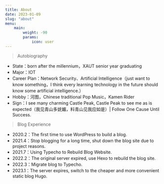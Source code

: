 ```yaml
---
title: About
date: 2023-01-09
slug: "about"
menu:
    main: 
        weight: -90
        params:
            icon: user
---
```


> Autobiography
- State：born after the millennium，XAUT senior year graduating
- Major：IOT
- Career Plan：Network Security、Artificial Intelligence（just want to know something，I think every learning technology in the future should know some artificial intelligence.）
- Hobby：河图，Chinese traditional Pop Music，Kamen Rider
- Sign：I see many charming Castle Peak, Castle Peak to see me as is expected（我见青山多妩媚，料青山见我应如是）| Follow One Cause Until Success.

> Blog Experience
- 2020.2：The first time to use WordPress to build a blog.
- 2021.4：Stop blogging for a long time, shut down the blog site due to project reasons.
- 2021.7：Using Typecho to Rebuild Blog Website.
- 2022.2：The original server expired, use Hexo to rebuild the blog site.
- 2022.3：Migrate blog to Typecho.
- 2023.1：The server expires, switch to the cheaper and more convenient static blog Hugo.
